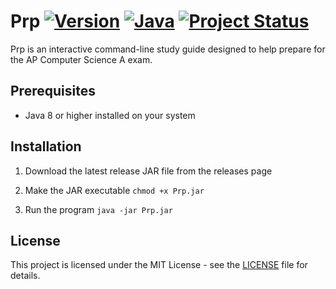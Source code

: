 # Prp [![Version](https://img.shields.io/badge/version-1.0.0-blue.svg)](https://github.com/yourusername/prp/releases) [![Java](https://img.shields.io/badge/java-%23ED8B00.svg?style=flat&logo=openjdk&logoColor=white)](https://www.java.com) [![Project Status](https://img.shields.io/badge/Status-Completed-green)](https://github.com/yourusername/prp)
Prp is an interactive command-line study guide designed to help prepare for the AP Computer Science A exam.

## Prerequisites

- Java 8 or higher installed on your system

## Installation

1. Download the latest release JAR file from the releases page

2. Make the JAR executable
``` chmod +x Prp.jar ```

3. Run the program
``` java -jar Prp.jar ```


## License
This project is licensed under the MIT License - see the [LICENSE](https://github.com/ib729/Prp/blob/main/LICENSE) file for details.

